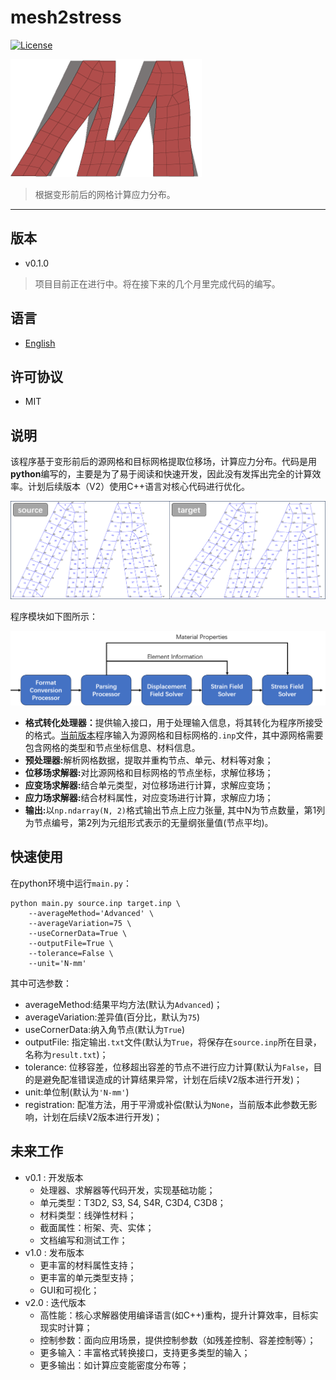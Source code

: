# mesh2stress
[![License](https://img.shields.io/badge/License-MIT-brightgreen.svg)](https://opensource.org/licenses/MIT)

![Icon](../src/icon.png)
>  根据变形前后的网格计算应力分布。

---

## 版本
- v0.1.0
> 项目目前正在进行中。将在接下来的几个月里完成代码的编写。

## 语言
- [English]

## 许可协议
- MIT

## 说明
该程序基于变形前后的源网格和目标网格提取位移场，计算应力分布。代码是用<b>python</b>编写的，主要是为了易于阅读和快速开发，因此没有发挥出完全的计算效率。计划后续版本（V2）使用C++语言对核心代码进行优化。

![源网格和目标网格](../src/mesh.png)

程序模块如下图所示：

![流程图](../src/process.png)

- <b>格式转化处理器：</b>提供输入接口，用于处理输入信息，将其转化为程序所接受的格式。[当前版本](#版本)程序输入为源网格和目标网格的`.inp`文件，其中源网格需要包含网格的类型和节点坐标信息、材料信息。
- <b>预处理器:</b>解析网格数据，提取并重构节点、单元、材料等对象；
- <b>位移场求解器:</b>对比源网格和目标网格的节点坐标，求解位移场；
- <b>应变场求解器:</b>结合单元类型，对位移场进行计算，求解应变场；
- <b>应力场求解器:</b>结合材料属性，对应变场进行计算，求解应力场；
- <b>输出:</b>以`np.ndarray(N, 2)`格式输出节点上应力张量, 其中N为节点数量，第1列为节点编号，第2列为元组形式表示的无量纲张量值(节点平均)。

## 快速使用

在python环境中运行`main.py`：

```
python main.py source.inp target.inp \
    --averageMethod='Advanced' \
    --averageVariation=75 \
    --useCornerData=True \
    --outputFile=True \
    --tolerance=False \
    --unit='N-mm'
```
其中可选参数：
- averageMethod:结果平均方法(默认为`Advanced`)；
- averageVariation:差异值(百分比，默认为`75`)
- useCornerData:纳入角节点(默认为`True`)
- outputFile: 指定输出`.txt`文件(默认为`True`，将保存在`source.inp`所在目录，名称为`result.txt`)；
- tolerance: 位移容差，位移超出容差的节点不进行应力计算(默认为`False`，目的是避免配准错误造成的计算结果异常，计划在后续V2版本进行开发)；
- unit:单位制(默认为`'N-mm'`)
- registration: 配准方法，用于平滑或补偿(默认为`None`，当前版本此参数无影响，计划在后续V2版本进行开发)；

## 未来工作
- v0.1 : 开发版本
    - 处理器、求解器等代码开发，实现基础功能；
    - 单元类型：T3D2, S3, S4, S4R, C3D4, C3D8；
    - 材料类型：线弹性材料；
    - 截面属性：桁架、壳、实体；
    - 文档编写和测试工作；
- v1.0 : 发布版本
    - 更丰富的材料属性支持；
    - 更丰富的单元类型支持；
    - GUI和可视化；
- v2.0 : 迭代版本
    - 高性能：核心求解器使用编译语言(如C++)重构，提升计算效率，目标实现实时计算；
    - 控制参数：面向应用场景，提供控制参数（如残差控制、容差控制等）；
    - 更多输入：丰富格式转换接口，支持更多类型的输入；
    - 更多输出：如计算应变能密度分布等；

[English]: ../README.md